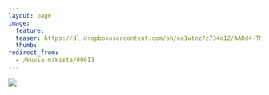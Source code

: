```yaml
---
layout: page
image:
  feature:
  teaser: https://dl.dropboxusercontent.com/sh/ea1wtnz7z734o12/AADd4-TM4GQSQ0Lw-95GgdPaa/mikin-kuvat/2/20130524_162639-245px%20%282%29.jpg
  thumb:
redirect_from:
  - /kuvia-mikista/00013
---
```


[![](https://b2.minimuutti.com/file/minimuutti-com/mikin-kuvat/2/20130524_162639-800px.jpg)](https://dl.dropboxusercontent.com/sh/ea1wtnz7z734o12/AABqwff35hq5AIsMLoAK266za/mikin-kuvat/2/20130524_162639.jpg)

